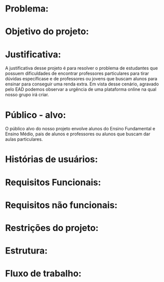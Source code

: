 
# Problema:



# Objetivo do projeto:



# Justificativa:
A justificativa desse projeto é para resolver o problema de estudantes que possuem dificuldades de encontrar professores particulares para tirar dúvidas específicase e de professores ou jovens que buscam alunos para ensinar para conseguir uma renda extra. Em vista desse cenário, agravado pelo EAD podemos observar a urgência de uma plataforma online na qual nosso grupo irá criar. 

# Público - alvo: 

O público alvo do nosso projeto envolve alunos do Ensino Fundamental e Ensino Médio, pais de alunos e professores ou alunos que buscam dar aulas particulares. 

# Histórias de usuários:



# Requisitos Funcionais:



# Requisitos não funcionais:



# Restrições do projeto:



# Estrutura:


# Fluxo de trabalho:


